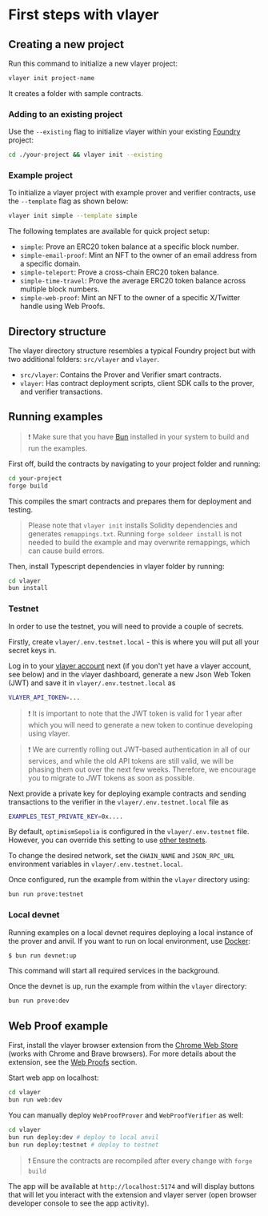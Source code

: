 # First steps with vlayer

## Creating a new project

Run this command to initialize a new vlayer project:
```bash
vlayer init project-name
```

It creates a folder with sample contracts.

### Adding to an existing project
Use the `--existing` flag to initialize vlayer within your existing [Foundry](https://getfoundry.sh/) project:
```bash
cd ./your-project && vlayer init --existing
```

### Example project

To initialize a vlayer project with example prover and verifier contracts, use the `--template` flag as shown below:

```bash
vlayer init simple --template simple
```

The following templates are available for quick project setup:

- `simple`: Prove an ERC20 token balance at a specific block number.
- `simple-email-proof`: Mint an NFT to the owner of an email address from a specific domain.
- `simple-teleport`: Prove a cross-chain ERC20 token balance.
- `simple-time-travel`: Prove the average ERC20 token balance across multiple block numbers.
- `simple-web-proof`: Mint an NFT to the owner of a specific X/Twitter handle using Web Proofs.

## Directory structure
The vlayer directory structure resembles a typical Foundry project but with two additional folders: `src/vlayer` and `vlayer`.
* `src/vlayer`: Contains the Prover and Verifier smart contracts.
* `vlayer`: Has contract deployment scripts, client SDK calls to the prover, and verifier transactions.
 
## Running examples

> ❗️ Make sure that you have [Bun](https://bun.sh/) installed in your system to build and run the examples.

First off, build the contracts by navigating to your project folder and running:
```bash
cd your-project
forge build
```
This compiles the smart contracts and prepares them for deployment and testing.

> Please note that `vlayer init` installs Solidity dependencies and generates `remappings.txt`. Running `forge soldeer install` is not needed to build the example and may overwrite remappings, which can cause build errors.

Then, install Typescript dependencies in vlayer folder by running:
```bash
cd vlayer
bun install
```

### Testnet
In order to use the testnet, you will need to provide a couple of secrets.

Firstly, create `vlayer/.env.testnet.local` - this is where you will put all your secret keys in.

Log in to your [vlayer account](https://accounts.vlayer.xyz/sign-in) next (if you don't yet have a vlayer account, see below) and in the vlayer dashboard, generate a new Json Web Token (JWT)
and save it in `vlayer/.env.testnet.local` as

```sh
VLAYER_API_TOKEN=...
```

> ❗️ It is important to note that the JWT token is valid for 1 year after which you will need to
>    generate a new token to continue developing using vlayer.

> ❗️ We are currently rolling out JWT-based authentication in all of our services,
>    and while the old API tokens are still valid, we will be phasing them out over the next few weeks.
>    Therefore, we encourage you to migrate to JWT tokens as soon as possible.

Next provide a private key for deploying example contracts and sending transactions to the verifier in the `vlayer/.env.testnet.local` file as

```sh
EXAMPLES_TEST_PRIVATE_KEY=0x....
```

By default, `optimismSepolia` is configured in the `vlayer/.env.testnet` file. However, you can override this setting to use [other testnets](/advanced/dev-and-production.html#testnet).

To change the desired network, set the `CHAIN_NAME` and `JSON_RPC_URL` environment variables in `vlayer/.env.testnet.local`.

Once configured, run the example from within the `vlayer` directory using:

```sh
bun run prove:testnet
```

### Local devnet
Running examples on a local devnet requires deploying a local instance of the prover and anvil.
If you want to run on local environment, use [Docker](/advanced/dev-and-production.html#devnet): 

```bash
$ bun run devnet:up
```

This command will start all required services in the background.

Once the devnet is up, run the example from within the `vlayer` directory:

```sh
bun run prove:dev
```

## Web Proof example

First, install the vlayer browser extension from the [Chrome Web Store](https://chromewebstore.google.com/detail/vlayer/jbchhcgphfokabmfacnkafoeeeppjmpl) (works with Chrome and Brave browsers).
For more details about the extension, see the [Web Proofs](../javascript/web-proofs.md) section.

Start web app on localhost:

```sh
cd vlayer
bun run web:dev
```
You can manually deploy `WebProofProver` and `WebProofVerifier` as well:

```sh
cd vlayer
bun run deploy:dev # deploy to local anvil
bun run deploy:testnet # deploy to testnet
```

> ❗️ Ensure the contracts are recompiled after every change with `forge build`

The app will be available at `http://localhost:5174` and will display buttons that will let you interact with the extension and vlayer server (open browser developer console to see the app activity).
